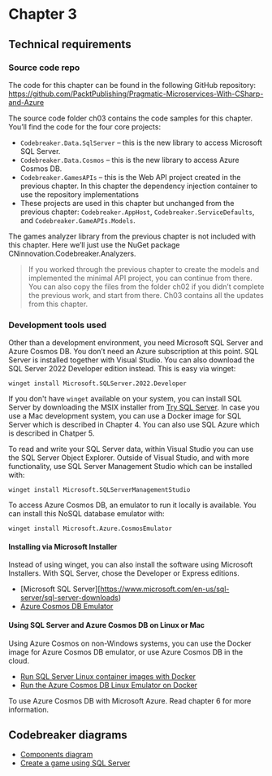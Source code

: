 # Chapter 3

## Technical requirements

### Source code repo

The code for this chapter can be found in the following GitHub repository: https://github.com/PacktPublishing/Pragmatic-Microservices-With-CSharp-and-Azure

The source code folder ch03 contains the code samples for this chapter. You’ll find the code for the four core projects:

* `Codebreaker.Data.SqlServer` – this is the new library to access Microsoft SQL Server.
* `Codebreaker.Data.Cosmos` – this is the new library to access Azure Cosmos DB.
* `Codebreaker.GamesAPIs` – this is the Web API project created in the previous chapter. In this chapter the dependency injection container to use the repository implementations 
* These projects are used in this chapter but unchanged from the previous chapter: `Codebreaker.AppHost`, `Codebreaker.ServiceDefaults`, and `Codebreaker.GameAPIs.Models`.

The games analyzer library from the previous chapter is not included with this chapter. Here we’ll just use the NuGet package CNinnovation.Codebreaker.Analyzers.

> If you worked through the previous chapter to create the models and implemented the minimal API project, you can continue from there.  You can also copy the files from the folder ch02 if you didn’t complete the previous work, and start from there. Ch03 contains all the updates from this chapter.

### Development tools used

Other than a development environment, you need Microsoft SQL Server and Azure Cosmos DB. You don’t need an Azure subscription at this point. SQL Server is installed together with Visual Studio. You can also download the SQL Server 2022 Developer edition instead. This is easy via winget:

`winget install Microsoft.SQLServer.2022.Developer`

If you don't have `winget` available on your system, you can install SQL Server by downloading the MSIX installer from [Try SQL Server](https://www.microsoft.com/sql-server/sql-server-downloads). In case you use a Mac development system, you can use a Docker image for SQL Server which is described in Chapter 4. You can also use SQL Azure which is described in Chatper 5.

To read and write your SQL Server data, within Visual Studio you can use the SQL Server Object Explorer. Outside of Visual Studio, and with more functionality, use SQL Server Management Studio which can be installed with:

`winget install Microsoft.SQLServerManagementStudio`

To access Azure Cosmos DB, an emulator to run it locally is available. You can install this NoSQL database emulator with:

`winget install Microsoft.Azure.CosmosEmulator`

#### Installing via Microsoft Installer

Instead of using winget, you can also install the software using Microsoft Installers. With SQL Server, chose the Developer or Express editions.

* [Microsoft SQL Server][https://www.microsoft.com/en-us/sql-server/sql-server-downloads)
* [Azure Cosmos DB Emulator](https://learn.microsoft.com/en-us/azure/cosmos-db/local-emulator?tabs=ssl-netstd21#install-the-emulator)

#### Using SQL Server and Azure Cosmos DB on Linux or Mac

Using Azure Cosmos on non-Windows systems, you can use the Docker image for Azure Cosmos DB emulator, or use Azure Cosmos DB in the cloud.

* [Run SQL Server Linux container images with Docker](https://learn.microsoft.com/en-us/sql/linux/quickstart-install-connect-docker)
* [Run the Azure Cosmos DB Linux Emulator on Docker](https://learn.microsoft.com/en-us/azure/cosmos-db/docker-emulator-linux)

To use Azure Cosmos DB with Microsoft Azure. Read chapter 6 for more information.

## Codebreaker diagrams

* [Components diagram](components.drawio)
* [Create a game using SQL Server](CreateAGameWithSQLServer.md)